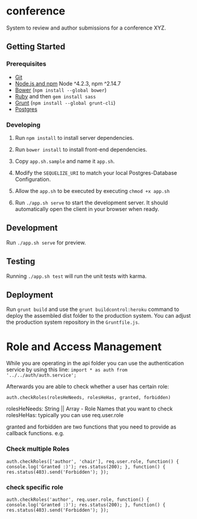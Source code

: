 # conference

System to review and author submissions for a conference XYZ. 

## Getting Started

### Prerequisites

- [Git](https://git-scm.com/)
- [Node.js and npm](nodejs.org) Node ^4.2.3, npm ^2.14.7
- [Bower](bower.io) (`npm install --global bower`)
- [Ruby](https://www.ruby-lang.org) and then `gem install sass`
- [Grunt](http://gruntjs.com/) (`npm install --global grunt-cli`)
- [Postgres](http://www.postgresql.org/)

### Developing

1. Run `npm install` to install server dependencies.

2. Run `bower install` to install front-end dependencies.

3. Copy `app.sh.sample` and name it `app.sh`.

4. Modify the `SEQUELIZE_URI` to match your local Postgres-Database Configuration.

5. Allow the `app.sh` to be executed by executing `chmod +x app.sh`

3. Run `./app.sh serve` to start the development server. It should automatically open the client in your browser when ready.

## Development

Run `./app.sh serve` for preview.

## Testing

Running `./app.sh test` will run the unit tests with karma.

## Deployment

Run `grunt build` and use the `grunt buildcontrol:heroku` command to deploy the assembled dist folder to the production system.
You can adjust the production system repository in the `Gruntfile.js`.

# Role and Access Management

While you are operating in the api folder you can use the authentication service by using this line:
`import * as auth from '../../auth/auth.service';`

Afterwards you are able to check whether a user has certain role:

`auth.checkRoles(rolesHeNeeds, rolesHeHas, granted, forbidden)`

rolesHeNeeds: String || Array - Role Names that you want to check
rolesHeHas: typically you can use req.user.role

granted and forbidden are two functions that you need to provide as callback functions.
e.g.

### Check multiple Roles
`auth.checkRoles(['author', 'chair'], req.user.role, function() {
  console.log('Granted :)');
  res.status(200);
}, function() {
  res.status(403).send('Forbidden');
});`

### check specific role
`auth.checkRoles('author', req.user.role, function() {
  console.log('Granted :)');
  res.status(200);
}, function() {
  res.status(403).send('Forbidden');
});`

